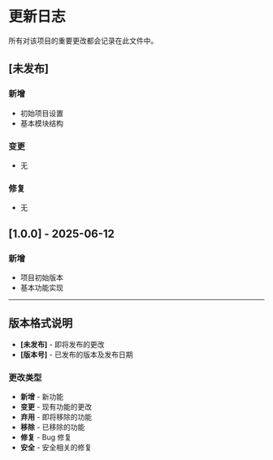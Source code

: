 # 更新日志

所有对该项目的重要更改都会记录在此文件中。

## [未发布]

### 新增
- 初始项目设置
- 基本模块结构

### 变更
- 无

### 修复
- 无

## [1.0.0] - 2025-06-12

### 新增
- 项目初始版本
- 基本功能实现

---

## 版本格式说明

- **[未发布]** - 即将发布的更改
- **[版本号]** - 已发布的版本及发布日期

### 更改类型

- **新增** - 新功能
- **变更** - 现有功能的更改
- **弃用** - 即将移除的功能
- **移除** - 已移除的功能
- **修复** - Bug 修复
- **安全** - 安全相关的修复
